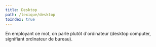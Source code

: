 ```yaml
---
title: Desktop
path: /lexique/desktop
toIndex: true
---
```


En employant ce mot, on parle plutôt d'ordinateur (desktop computer, signifiant ordinateur de bureau).
